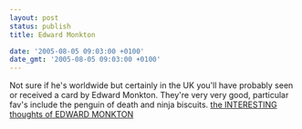 ```yaml
---
layout: post
status: publish
title: Edward Monkton

date: '2005-08-05 09:03:00 +0100'
date_gmt: '2005-08-05 09:03:00 +0100'
---
```

Not sure if he's worldwide but certainly in the UK you'll have probably seen or received a card by Edward Monkton. They're very very good, particular fav's include the penguin of death and ninja biscuits.
<a href="http://www.edwardmonkton.com/" target="_blank">the INTERESTING thoughts of EDWARD MONKTON</a>

